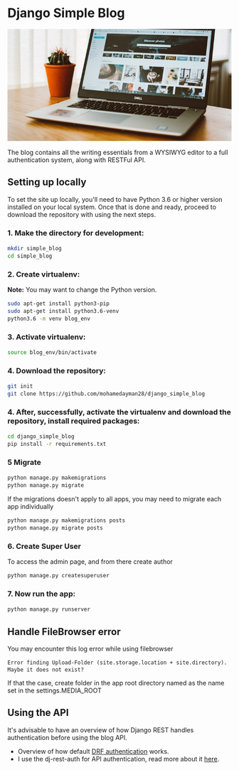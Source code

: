 # Django Simple Blog

![image](https://raw.githubusercontent.com/mohamedayman28/simple_blog/master/github_simple_blog.jpg)

The blog contains all the writing essentials from a WYSIWYG editor to a full authentication system, along with RESTFul API.

## Setting up locally

To set the site up locally, you'll need to have Python 3.6 or higher version installed on your local system. Once that is done and ready, proceed to download the repository with using the next steps.

### 1. Make the directory for development:
```bash
mkdir simple_blog
cd simple_blog
```

### 2. Create virtualenv:

**Note:** You may want to change the Python version.

```bash
sudo apt-get install python3-pip
sudo apt-get install python3.6-venv
python3.6 -m venv blog_env
```

### 3. Activate virtualenv:
```bash
source blog_env/bin/activate
```

### 4. Download the repository:
```bash
git init
git clone https://github.com/mohamedayman28/django_simple_blog
```

### 4. After, successfully, activate the virtualenv and download the repository, install required packages:
```bash
cd django_simple_blog
pip install -r requirements.txt
```

### 5 Migrate
```bash
python manage.py makemigrations
python manage.py migrate
```
If the migrations doesn't apply to all apps, you may need to migrate each app individually
```bash
python manage.py makemigrations posts
python manage.py migrate posts
```

### 6. Create Super User
To access the admin page, and from there create author
```bash
python manage.py createsuperuser
```

### 7. Now run the app:
```bash
python manage.py runserver
```

## Handle FileBrowser error
You may encounter this log error while using filebrowser
```
Error finding Upload-Folder (site.storage.location + site.directory). Maybe it does not exist?
```
If that the case, create folder in the app root directory named as the name set in the settings.MEDIA_ROOT

## Using the API
It's advisable to have an overview of how Django REST handles authentication before using the blog API.
* Overview of how default [DRF authentication](https://www.django-rest-framework.org/api-guide/authentication/) works.
* I use the dj-rest-auth for API authentication, read more about it [here](https://dj-rest-auth.readthedocs.io/en/latest/index.html).
